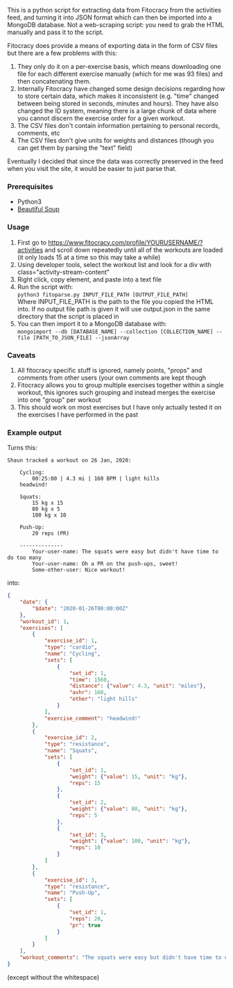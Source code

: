 This is a python script for extracting data from Fitocracy from the activities feed, and turning it into JSON format which can then be imported into a MongoDB database. Not a web-scraping script: you need to grab the HTML manually and pass it to the script. 

Fitocracy does provide a means of exporting data in the form of CSV files but there are a few problems with this:
1. They only do it on a per-exercise basis, which means downloading one file for each different exercise manually (which for me was 93 files) and then concatenating them.
2. Internally Fitocracy have changed some design decisions regarding how to store certain data, which makes it inconsistent (e.g. "time" changed between being stored in seconds, minutes and hours). They have also changed the ID system, meaning there is a large chunk of data where you cannot discern the exercise order for a given workout.
3. The CSV files don't contain information pertaining to personal records, comments, etc
4. The CSV files don't give units for weights and distances (though you can get them by parsing the "text" field)

Eventually I decided that since the data was correctly preserved in the feed when you visit the site, it would be easier to just parse that.


### Prerequisites
* Python3
* [Beautiful Soup](https://www.crummy.com/software/BeautifulSoup/)


### Usage
1. First go to https://www.fitocracy.com/profile/YOURUSERNAME/?activities and scroll down repeatedly until all of the workouts are loaded (it only loads 15 at a time so this may take a while)
2. Using developer tools, select the workout list and look for a div with class="activity-stream-content"
3. Right click, copy element, and paste into a text file
4. Run the script with:  
`python3 fitoparse.py INPUT_FILE_PATH [OUTPUT_FILE_PATH]`  
Where INPUT_FILE_PATH is the path to the file you copied the HTML into. If no output file path is given it will use output.json in the same directory that the script is placed in
5. You can then import it to a MongoDB database with:  
`mongoimport --db [DATABASE_NAME] --collection [COLLECTION_NAME] --file [PATH_TO_JSON_FILE] --jsonArray`


### Caveats
1. All fitocracy specific stuff is ignored, namely points, "props" and comments from other users (your own comments are kept though
2. Fitocracy allows you to group multiple exercises together within a single workout, this ignores such grouping and instead merges the exercise into one "group" per workout
3. This should work on most exercises but I have only actually tested it on the exercises I have performed in the past


### Example output
Turns this:
```
Shaun tracked a workout on 26 Jan, 2020:
    
    Cycling:
        00:25:00 | 4.3 mi | 160 BPM | light hills
    headwind!

    Squats:
        15 kg x 15
        80 kg x 5
        100 kg x 10

    Push-Up:
        20 reps (PR)
        
    --------------
        Your-user-name: The squats were easy but didn't have time to do too many
        Your-user-name: Oh a PR on the push-ups, sweet!
        Some-other-user: Nice workout!
```
into:
```json
{
    "date": {
        "$date": "2020-01-26T00:00:00Z"
    },
    "workout_id": 1,
    "exercises": [
        {
            "exercise_id": 1,
            "type": "cardio",
            "name": "Cycling",
            "sets": [
                {
                    "set_id": 1,
                    "time": 1560,
                    "distance": {"value": 4.3, "unit": "miles"},
                    "avhr": 160,
                    "other": "light hills"
                }
            ],
            "exercise_comment": "headwind!"
        },
        {
            "exercise_id": 2,
            "type": "resistance",
            "name": "Squats",
            "sets": [
                {
                    "set_id": 1,
                    "weight": {"value": 15, "unit": "kg"},
                    "reps": 15
                },
                {
                    "set_id": 2,
                    "weight": {"value": 80, "unit": "kg"},
                    "reps": 5
                },
                {
                    "set_id": 3,
                    "weight": {"value": 100, "unit": "kg"},
                    "reps": 10
                }
            ]
        },
        {
            "exercise_id": 3,
            "type": "resistance",
            "name": "Push-Up",
            "sets": [
                {
                    "set_id": 1,
                    "reps": 20,
                    "pr": true
                }
            ]
        }
    ],
    "workout_comments": "The squats were easy but didn't have time to do too many \n\n Oh a PR on the push-ups, sweet!"
}
```
(except without the whitespace)
